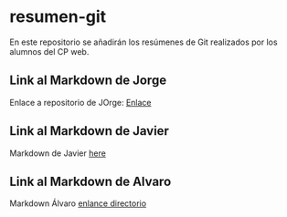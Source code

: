 # resumen-git
En este repositorio se añadirán los resúmenes de Git realizados por los alumnos del CP web.


## Link al Markdown de Jorge
Enlace a repositorio de JOrge: [Enlace](./Jorge/ejercicio1.md)

## Link al Markdown de Javier
Markdown de Javier [here](./Javier/JavierDelgado.md) 

## Link al Markdown de Alvaro
Markdown Álvaro [enlance directorio](./directorio_alvaro/resumen_alvaro.md)

